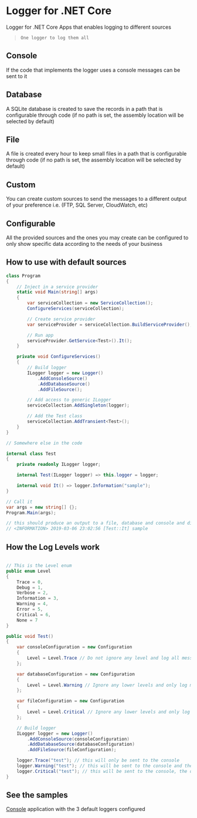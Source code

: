 # Logger for .NET Core #

Logger for .NET Core Apps that enables logging to different sources

> `One logger to log them all`

## Console ##

If the code that implements the logger uses a console messages can be sent to it

## Database ##

A SQLite database is created to save the records in a path that is configurable through code
(if no path is set, the assembly location will be selected by default)

## File ##

A file is created every hour to keep small files in a path that is configurable through code
(if no path is set, the assembly location will be selected by default)

## Custom ##

You can create custom sources to send the messages to a different output of your preference
i.e. (FTP, SQL Server, CloudWatch, etc)

## Configurable ##

All the provided sources and the ones you may create can be configured to only show specific data according to the needs of your business

## How to use with default sources ##

```csharp
class Program
{
    // Inject in a service provider
    static void Main(string[] args)
    {
        var serviceCollection = new ServiceCollection();
        ConfigureServices(serviceCollection);

        // Create service provider
        var serviceProvider = serviceCollection.BuildServiceProvider();

        // Run app
        serviceProvider.GetService<Test>().It();
    }

    private void ConfigureServices()
    {
        // Build logger
        ILogger logger = new Logger()
            .AddConsoleSource()
            .AddDatabaseSource()
            .AddFileSource();

        // Add access to generic ILogger
        serviceCollection.AddSingleton(logger);

        // Add the Test class
        serviceCollection.AddTransient<Test>();
    }
}

// Somewhere else in the code

internal class Test
{
    private readonly ILogger logger;

    internal Test(ILogger logger) => this.logger = logger;

    internal void It() => logger.Information("sample");
}

// Call it
var args = new string[] {};
Program.Main(args);

// this should produce an output to a file, database and console and display a message like this
// <INFORMATION> 2019-03-06 23:02:56 [Test::It] sample
```

## How the Log Levels work ##

```csharp

// This is the Level enum
public enum Level
{
    Trace = 0,
    Debug = 1,
    Verbose = 2,
    Information = 3,
    Warning = 4,
    Error = 5,
    Critical = 6,
    None = 7
}

public void Test()
{
    var consoleConfiguration = new Configuration
    {
        Level = Level.Trace // Do not ignore any level and log all messages
    };

    var databaseConfiguration = new Configuration
    {
        Level = Level.Warning // Ignore any lower levels and only log messages equal or greater than Warning
    };

    var fileConfiguration = new Configuration
    {
        Level = Level.Critical // Ignore any lower levels and only log Critical messages 
    };

    // Build logger
    ILogger logger = new Logger()
        .AddConsoleSource(consoleConfiguration)
        .AddDatabaseSource(databaseConfiguration)
        .AddFileSource(fileConfiguration);

    logger.Trace("test"); // this will only be sent to the console
    logger.Warning("test"); // this will be sent to the console and the database
    logger.Critical("test"); // this will be sent to the console, the database and the file
}
```

## See the samples ##

[Console](https://github.com/B1tF8er/bit-logger/tree/master/samples/Default.Loggers) application with the 3 default loggers configured
